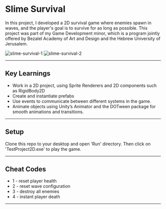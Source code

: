 Slime Survival
============


In this project, I developed a 2D survival game where enemies spawn in waves, and the player's goal is to survive for as long as possible. 
This project was part of my Game Development minor, which is a program jointly offered by Bezalel Academy of Art and Design and the Hebrew University of Jerusalem.

![slime-survival-1](https://github.com/user-attachments/assets/61f1c716-33ab-4fbf-9960-6a39f9c227a6) ![slime-survival-2](https://github.com/user-attachments/assets/c8f3b04c-98e9-4048-87fe-4ecfd2ebd735)

---

## Key Learnings
- Work in a 2D project, using Sprite Renderers and 2D components such as RigidBody2D
- Create and instantiate prefabs
- Use events to communicate between different systems in the game.
- Animate objects using Unity’s Animator and the DOTween package for smooth animations and transitions.

--- 
## Setup
Clone this repo to your desktop and open 'Run' directory. Then click on 'TestProject2D.exe' to play the game.

---

## Cheat Codes 
- 1 - reset player health
- 2 - reset wave configuration
- 3 - destroy all enemies
- 4 - instant player death

---
